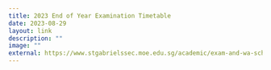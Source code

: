 ```yaml
---
title: 2023 End of Year Examination Timetable
date: 2023-08-29
layout: link
description: ""
image: ""
external: https://www.stgabrielssec.moe.edu.sg/academic/exam-and-wa-schedule/
---
```


